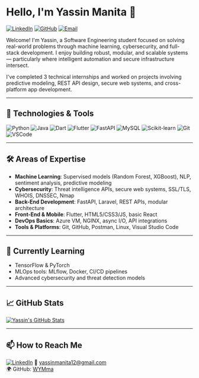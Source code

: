 # Hello, I'm Yassin Manita 👋

[![LinkedIn](https://img.shields.io/badge/-LinkedIn-blue?style=flat-square&logo=linkedin&logoColor=white)](https://www.linkedin.com/in/yassin-manita/)
[![GitHub](https://img.shields.io/badge/-GitHub-181717?style=flat-square&logo=github&logoColor=white)](https://github.com/WYMma)
[![Email](https://img.shields.io/badge/-Email-D14836?style=flat-square&logo=gmail&logoColor=white)](mailto:yassinmanita12@gmail.com)

Welcome! I'm Yassin, a Software Engineering student focused on solving real-world problems through machine learning, cybersecurity, and full-stack development. I enjoy building robust, modular, and scalable systems — particularly where intelligent automation and secure infrastructure intersect.

I've completed 3 technical internships and worked on projects involving predictive modeling, REST API design, secure web systems, and cross-platform app development.

---

## 🚀 Technologies & Tools

![Python](https://img.shields.io/badge/-Python-3776AB?style=flat-square&logo=python&logoColor=white)
![Java](https://img.shields.io/badge/-Java-007396?style=flat-square&logo=java&logoColor=white)
![Dart](https://img.shields.io/badge/-Dart-0175C2?style=flat-square&logo=dart&logoColor=white)
![Flutter](https://img.shields.io/badge/-Flutter-02569B?style=flat-square&logo=flutter&logoColor=white)
![FastAPI](https://img.shields.io/badge/-FastAPI-009688?style=flat-square&logo=fastapi&logoColor=white)
![MySQL](https://img.shields.io/badge/-MySQL-4479A1?style=flat-square&logo=mysql&logoColor=white)
![Scikit-learn](https://img.shields.io/badge/-Scikit--learn-F7931E?style=flat-square&logo=scikit-learn&logoColor=white)
![Git](https://img.shields.io/badge/-Git-F05032?style=flat-square&logo=git&logoColor=white)
![VSCode](https://img.shields.io/badge/-VSCode-007ACC?style=flat-square&logo=visual-studio-code&logoColor=white)

---

## 🛠 Areas of Expertise

- **Machine Learning**: Supervised models (Random Forest, XGBoost), NLP, sentiment analysis, predictive modeling  
- **Cybersecurity**: Threat intelligence APIs, secure web systems, SSL/TLS, WHOIS, DNSSEC, Nmap  
- **Back-End Development**: FastAPI, Laravel, REST APIs, modular architecture  
- **Front-End & Mobile**: Flutter, HTML5/CSS3/JS, basic React  
- **DevOps Basics**: Azure VM, NGINX, async I/O, API integrations  
- **Tools & Platforms**: Git, GitHub, Postman, Linux, Visual Studio Code  

---

## 🌱 Currently Learning

- TensorFlow & PyTorch  
- MLOps tools: MLflow, Docker, CI/CD pipelines  
- Advanced cybersecurity and threat detection models  

---

## 📈 GitHub Stats

[![Yassin's GitHub Stats](https://github-readme-stats.vercel.app/api?username=WYMma&theme=dark&show_icons=true)](https://github.com/WYMma)

---

## 📫 How to Reach Me

[![LinkedIn](https://img.shields.io/badge/-LinkedIn-blue?style=flat-square&logo=linkedin&logoColor=white)](https://www.linkedin.com/in/yassin-manita/)
📧 yassinmanita12@gmail.com  
🌍 GitHub: [WYMma](https://github.com/WYMma)

